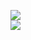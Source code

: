 [![](https://img.shields.io/badge/Made%20With-Github%20Spray-lightgrey.svg?style=for-the-badge&logo=github)](https://github.com/Annihil/github-spray#1841)  
[![](https://i.imgur.com/2DrTn0Z.gif)](https://github.com/Annihil/github-spray)